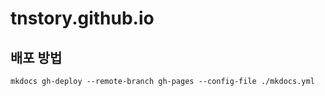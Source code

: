 # tnstory.github.io

## 배포 방법
`mkdocs gh-deploy --remote-branch gh-pages --config-file ./mkdocs.yml`

